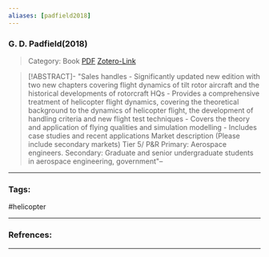 ```yaml
---
aliases: [padfield2018]
---
```


### G. D. Padfield(2018)

>Category: Book
>[PDF](padfield2018.pdf)
>[Zotero-Link](zotero://select/items/@padfield2018)

>[!ABSTRACT]-
>"Sales handles - Significantly updated new edition with two new chapters covering flight dynamics of tilt rotor aircraft and the historical developments of rotorcraft HQs - Provides a comprehensive treatment of helicopter flight dynamics, covering the theoretical background to the dynamics of helicopter flight, the development of handling criteria and new flight test techniques - Covers the theory and application of flying qualities and simulation modelling - Includes case studies and recent applications Market description (Please include secondary markets) Tier 5/ P&R Primary: Aerospace engineers. Secondary: Graduate and senior undergraduate students in aerospace engineering, government"–

---

### Tags:
#helicopter 

---
### Refrences:


---

